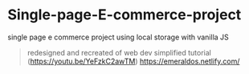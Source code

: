 # Single-page-E-commerce-project
single page e commerce project using local storage with vanilla JS <br>
>redesigned and recreated of web dev simplified tutorial (https://youtu.be/YeFzkC2awTM)
https://emeraldos.netlify.com/

